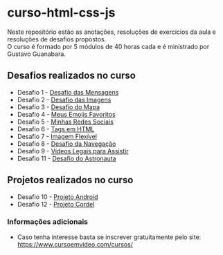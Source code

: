 # curso-html-css-js

Neste repositório estão as anotações, resoluções de exercícios da aula e resoluções de desafios propostos.  
O curso é formado por 5 módulos de 40 horas cada e é ministrado por Gustavo Guanabara.  

## Desafios realizados no curso

* Desafio 1 - [Desafio das Mensagens](https://joaosilvacruz.github.io/curso-html-css/desafios/d001/index.html)
* Desafio 2 - [Desafio das Imagens](https://joaosilvacruz.github.io/curso-html-css/desafios/d002/index.html)
* Desafio 3 - [Desafio do Mapa](https://joaosilvacruz.github.io/curso-html-css/desafios/d003/index.html)
* Desafio 4 - [Meus Emojis Favoritos](https://joaosilvacruz.github.io/curso-html-css/desafios/d004/index.html)
* Desafio 5 - [Minhas Redes Sociais](https://joaosilvacruz.github.io/curso-html-css/desafios/d005/index.html)
* Desafio 6 - [Tags em HTML](https://joaosilvacruz.github.io/curso-html-css/desafios/d006/index.html)
* Desafio 7 - [Imagem Flexível](https://joaosilvacruz.github.io/curso-html-css/desafios/d007/index.html)
* Desafio 8 - [Desafio da Navegação](https://joaosilvacruz.github.io/curso-html-css/desafios/d008/index.html)
* Desafio 9 - [Vídeos Legais para Assistir](https://joaosilvacruz.github.io/curso-html-css/desafios/d009/index.html)
* Desafio 11 - [Desafio do Astronauta](https://joaosilvacruz.github.io/curso-html-css/desafios/d011/index.html)

## Projetos realizados no curso

* Desafio 10 - [Projeto Android](https://joaosilvacruz.github.io/curso-html-css/desafios/d010/android.html)
* Desafio 12 - [Projeto Cordel](https://joaosilvacruz.github.io/curso-html-css/desafios/d012/cordel.html)

### Informações adicionais

* Caso tenha interesse basta se inscrever gratuitamente pelo site: <https://www.cursoemvideo.com/cursos/>
